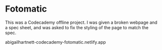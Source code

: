 # Fotomatic
This was a Codecademy offline project. I was given a broken webpage and a spec sheet, and was asked to fix the styling of the page to match the spec.

abigailhartnett-codecademy-fotomatic.netlify.app
